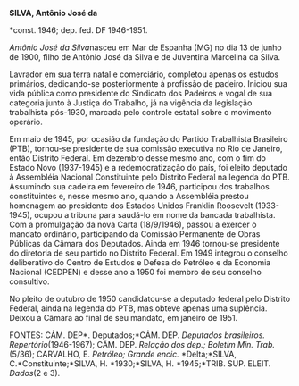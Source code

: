 **SILVA, Antônio José da**

\*const. 1946; dep. fed. DF 1946-1951.

*Antônio José da Silva*nasceu em Mar de Espanha (MG) no dia 13 de junho
de 1900, filho de Antônio José da Silva e de Juventina Marcelina da
Silva.

Lavrador em sua terra natal e comerciário, completou apenas os estudos
primários, dedicando-se posteriormente à profissão de padeiro. Iniciou
sua vida pública como presidente do Sindicato dos Padeiros e vogal de
sua categoria junto à Justiça do Trabalho, já na vigência da legislação
trabalhista pós-1930, marcada pelo controle estatal sobre o movimento
operário.

Em maio de 1945, por ocasião da fundação do Partido Trabalhista
Brasileiro (PTB), tornou-se presidente de sua comissão executiva no Rio
de Janeiro, então Distrito Federal. Em dezembro desse mesmo ano, com o
fim do Estado Novo (1937-1945) e a redemocratização do país, foi eleito
deputado à Assembléia Nacional Constituinte pelo Distrito Federal na
legenda do PTB. Assumindo sua cadeira em fevereiro de 1946, participou
dos trabalhos constituintes e, nesse mesmo ano, quando a Assembléia
prestou homenagem ao presidente dos Estados Unidos Franklin Roosevelt
(1933-1945), ocupou a tribuna para saudá-lo em nome da bancada
trabalhista. Com a promulgação da nova Carta (18/9/1946), passou a
exercer o mandato ordinário, participando da Comissão Permanente de
Obras Públicas da Câmara dos Deputados. Ainda em 1946 tornou-se
presidente do diretoria de seu partido no Distrito Federal. Em 1949
integrou o conselho deliberativo do Centro de Estudos e Defesa do
Petróleo e da Economia Nacional (CEDPEN) e desse ano a 1950 foi membro
de seu conselho consultivo.

No pleito de outubro de 1950 candidatou-se a deputado federal pelo
Distrito Federal, ainda na legenda do PTB, mas obteve apenas uma
suplência. Deixou a Câmara ao final de seu mandato, em janeiro de 1951.

FONTES: CÂM. DEP*. Deputados;*CÂM. DEP. *Deputados brasileiros.
Repertório*(1946-1967); CÂM. DEP. *Relação dos* *dep.;* *Boletim Min.
Trab.*(5/36); CARVALHO, E. *Petróleo; Grande encic.* *Delta;*SILVA,
C.*Constituinte;*SILVA, H. *1930;*SILVA, H. *1945;*TRIB. SUP. ELEIT.
*Dados*(2 e 3).

 

 
